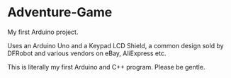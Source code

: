 # Adventure-Game
My first Arduino project.

Uses an Arduino Uno and a Keypad LCD Shield, a common design sold by DFRobot and various vendors on eBay, AliExpress etc. 

This is literally my first Arduino and C++ program. Please be gentle.

